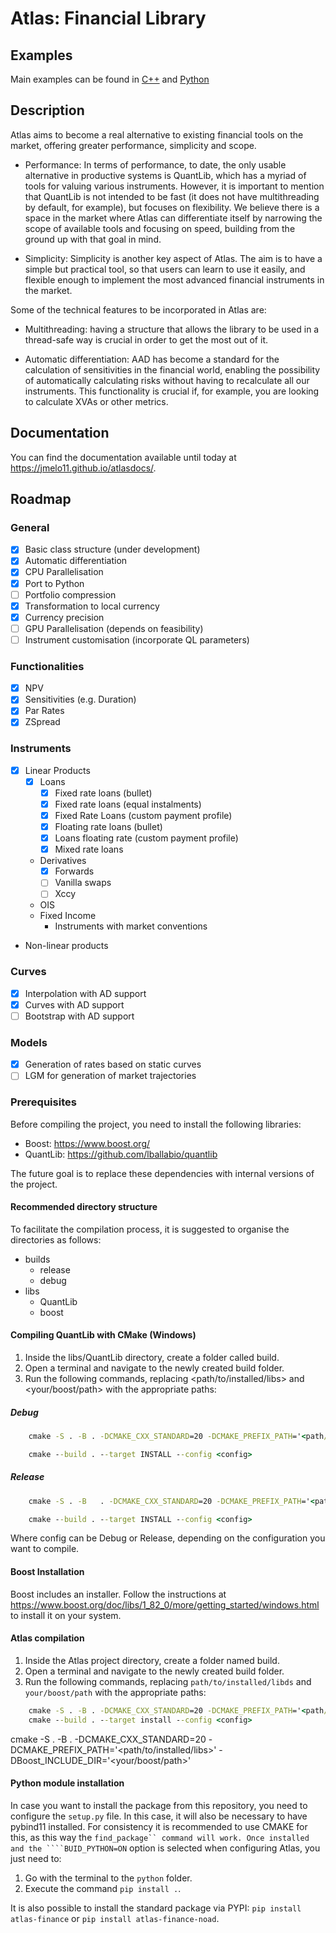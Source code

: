 # Atlas: Financial Library

## Examples

Main examples can be found in [C++](https://github.com/jmelo11/atlas/tree/main/examples/pricing) and [Python](https://github.com/jmelo11/atlas/blob/main/python/examples/pricingExample.ipynb)

## Description

Atlas aims to become a real alternative to existing financial tools on the market, offering greater performance, simplicity and scope.

- Performance: In terms of performance, to date, the only usable alternative in productive systems is QuantLib, which has a myriad of tools for valuing various instruments. However, it is important to mention that QuantLib is not intended to be fast (it does not have multithreading by default, for example), but focuses on flexibility. We believe there is a space in the market where Atlas can differentiate itself by narrowing the scope of available tools and focusing on speed, building from the ground up with that goal in mind.

- Simplicity: Simplicity is another key aspect of Atlas. The aim is to have a simple but practical tool, so that users can learn to use it easily, and flexible enough to implement the most advanced financial instruments in the market.

Some of the technical features to be incorporated in Atlas are:

- Multithreading: having a structure that allows the library to be used in a thread-safe way is crucial in order to get the most out of it.

- Automatic differentiation: AAD has become a standard for the calculation of sensitivities in the financial world, enabling the possibility of automatically calculating risks without having to recalculate all our instruments. This functionality is crucial if, for example, you are looking to calculate XVAs or other metrics.

## Documentation

You can find the documentation available until today at <https://jmelo11.github.io/atlasdocs/>.

## Roadmap

### General

- [x] Basic class structure (under development)
- [x] Automatic differentiation
- [x] CPU Parallelisation
- [x] Port to Python
- [ ] Portfolio compression
- [x] Transformation to local currency
- [x] Currency precision
- [ ] GPU Parallelisation (depends on feasibility)
- [ ] Instrument customisation (incorporate QL parameters)

### Functionalities

- [x] NPV
- [x] Sensitivities (e.g. Duration)
- [x] Par Rates
- [x] ZSpread

### Instruments

- [x] Linear Products
  - [x] Loans
    - [x] Fixed rate loans (bullet)
    - [x] Fixed rate loans (equal instalments)
    - [x] Fixed Rate Loans (custom payment profile)
    - [x] Floating rate loans (bullet)
    - [x] Loans floating rate (custom payment profile)
    - [x] Mixed rate loans
  - Derivatives
    - [x] Forwards
    - [ ] Vanilla swaps
    - [ ] Xccy
  - OIS
  - Fixed Income
    - Instruments with market conventions

- Non-linear products

### Curves

- [x] Interpolation with AD support
- [x] Curves with AD support
- [ ] Bootstrap with AD support

### Models

- [x] Generation of rates based on static curves
- [ ] LGM for generation of market trajectories

### Prerequisites

Before compiling the project, you need to install the following libraries:

- Boost: <https://www.boost.org/>
- QuantLib: <https://github.com/lballabio/quantlib>

The future goal is to replace these dependencies with internal versions of the project.

#### Recommended directory structure

To facilitate the compilation process, it is suggested to organise the directories as follows:

- builds
  - release
  - debug
- libs
  - QuantLib
  - boost

#### Compiling QuantLib with CMake (Windows)

1. Inside the libs/QuantLib directory, create a folder called build.
2. Open a terminal and navigate to the newly created build folder.
3. Run the following commands, replacing <path/to/installed/libs> and <your/boost/path> with the appropriate paths:

##### Debug

```cmd
    cmake -S . -B . -DCMAKE_CXX_STANDARD=20 -DCMAKE_PREFIX_PATH='<path/to/installed/libs>' -DBoost_INCLUDE_DIR='<your/boost/path>' -DQL_BUILD_BENCHMARK=OFF - DQL_BUILD_EXAMPLES=OFF -DQL_BUILD_TEST_SUITE=OFF -DCMAKE_CXX_FLAGS="/MDdd /EHsc /MP" -DQL_TAGGED_LAYOUT=OFF -DCMAKE_MSVC_RUNTIME_LIBRARY="MultiThreadedDebugDLL" -DCMAKE_MSVC_RUNTIME_LIBRARY="MultiThreadedDebugDLL" -DCMAKE_MSVC_RUNTIME_LIBRARY="MultiThreadedDebugDLL"

    cmake --build . --target INSTALL --config <config>
```

##### Release

```cmd
    cmake -S . -B   . -DCMAKE_CXX_STANDARD=20 -DCMAKE_PREFIX_PATH='<path/to/installed/libs>' -DBoost_INCLUDE_DIR='<your/boost/path>' -DQL_BUILD_BENCHMARK=OFF -DQL_BUILD_BENCHMARK=OFF -DQL_BUILD_EXAMPLES=OFF -DQL_BUILD_TEST_SUITE=OFF -DQL_BUILD_EXAMPLES=OFF DQL_BUILD_EXAMPLES=OFF -DQL_BUILD_TEST_SUITE=OFF -DCMAKE_CXX_FLAGS="/MD /EHsc /MP" -DQL_TAGGED_LAYOUT=OFF -DCMAKE_MSVC_RUNTIME_LIBRARY="MultiThreadedDLL" -DCMAKE_MSVC_RUNTIME_LIBRARY="MultiThreadedDLL" -DQL_TAGGED_LAYOUT=OFF -DCMAKE_MSVC_RUNTIME_LIBRARY="MultiThreadedDLL"

    cmake --build . --target INSTALL --config <config>
```

Where config can be Debug or Release, depending on the configuration you want to compile.

#### Boost Installation

Boost includes an installer. Follow the instructions at <https://www.boost.org/doc/libs/1_82_0/more/getting_started/windows.html> to install it on your system.

#### Atlas compilation

1. Inside the Atlas project directory, create a folder named build.
2. Open a terminal and navigate to the newly created build folder.
3. Run the following commands, replacing ```path/to/installed/libds``` and ```your/boost/path``` with the appropriate paths:

```cmd
    cmake -S . -B . -DCMAKE_CXX_STANDARD=20 -DCMAKE_PREFIX_PATH='<path/to/installed/libs>' -DBoost_INCLUDE_DIR='<your/boost/path>'
    cmake --build . --target install --config <config>
```

cmake -S . -B . -DCMAKE_CXX_STANDARD=20 -DCMAKE_PREFIX_PATH='<path/to/installed/libs>' -DBoost_INCLUDE_DIR='<your/boost/path>'

#### Python module installation

In case you want to install the package from this repository, you need to configure the ```setup.py``` file. In this case, it will also be necessary to have pybind11 installed. For consistency it is recommended to use CMAKE for this, as this way the ```find_package`` command will work. Once installed and the ````BUID_PYTHON=ON``` option is selected when configuring Atlas, you just need to:

1. Go with the terminal to the ```python``` folder.
2. Execute the command ````pip install .````.

It is also possible to install the standard package via PYPI:
```pip install atlas-finance``` or ```pip install atlas-finance-noad```.
